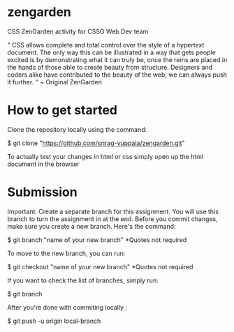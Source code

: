 # zengarden
CSS ZenGarden activity for CSSG Web Dev team

" CSS allows complete and total control over the style of a hypertext document. The only way this can be illustrated in a way that gets people excited is by demonstrating what it can truly be, once the reins are placed in the hands of those able to create beauty from structure. Designers and coders alike have contributed to the beauty of the web; we can always push it further. " ~ Original ZenGarden 

# How to get started
Clone the repository locally using the command:

$ git clone "https://github.com/srirag-vuppala/zengarden.git"

To actually test your changes in html or css simply open up the html document in the browser

# Submission 

Important: Create a separate branch for this assignment. You will use this branch to turn the assignment in at the end. Before you commit changes, make sure you create a new branch. Here's the command:

$ git branch "name of your new branch"   *Quotes not required

To move to the new branch, you can run:

$ git checkout "name of your new branch"  *Quotes not required

If you want to check the list of branches, simply run:

$ git branch

After you're done with commiting locally :

$ git push -u origin local-branch
